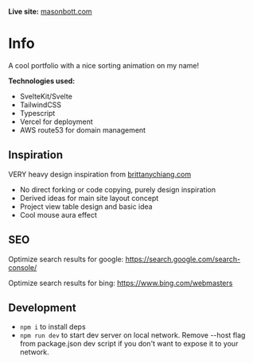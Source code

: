 **Live site:** [masonbott.com](https://masonbott.com)

# Info
A cool portfolio with a nice sorting animation on my name!

**Technologies used:**
- SvelteKit/Svelte
- TailwindCSS
- Typescript
- Vercel for deployment
- AWS route53 for domain management

## Inspiration
VERY heavy design inspiration from [brittanychiang.com](https://brittanychiang.com/)

- No direct forking or code copying, purely design inspiration
- Derived ideas for main site layout concept
- Project view table design and basic idea
- Cool mouse aura effect 

## SEO
Optimize search results for google: https://search.google.com/search-console/

Optimize search results for bing: https://www.bing.com/webmasters

## Development
- `npm i` to install deps
- `npm run dev` to start dev server on local network. Remove --host flag from package.json dev script if you don't want to expose it to your network.
